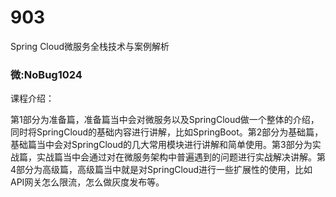 # 903
Spring Cloud微服务全栈技术与案例解析
### 微:NoBug1024 


课程介绍：

第1部分为准备篇，准备篇当中会对微服务以及SpringCloud做一个整体的介绍，同时将SpringCloud的基础内容进行讲解，比如SpringBoot。第2部分为基础篇，基础篇当中会对SpringCloud的几大常用模块进行讲解和简单使用。第3部分为实战篇，实战篇当中会通过对在微服务架构中普遍遇到的问题进行实战解决讲解。第4部分为高级篇，高级篇当中就是对SpringCloud进行一些扩展性的使用，比如API网关怎么限流，怎么做灰度发布等。
